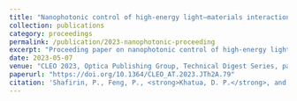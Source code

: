 ```yaml
---
title: "Nanophotonic control of high-energy light–materials interaction"
collection: publications
category: proceedings
permalink: /publication/2023-nanophotonic-proceeding
excerpt: "Proceeding paper on nanophotonic control of high-energy light–material interactions, published in the CLEO 2023 Technical Digest."
date: 2023-05-07
venue: "CLEO 2023, Optica Publishing Group, Technical Digest Series, paper JTh2A.79"
paperurl: "https://doi.org/10.1364/CLEO_AT.2023.JTh2A.79"
citation: 'Shafirin, P., Feng, P., <strong>Khatua, D. P.</strong>, and Davoyan, A. (2023). "Nanophotonic control of high-energy light–materials interaction." <i>Technical Digest Series</i> (Optica Publishing Group), paper JTh2A.79, <i>CLEO 2023</i>. https://doi.org/10.1364/CLEO_AT.2023.JTh2A.79'
---
```

